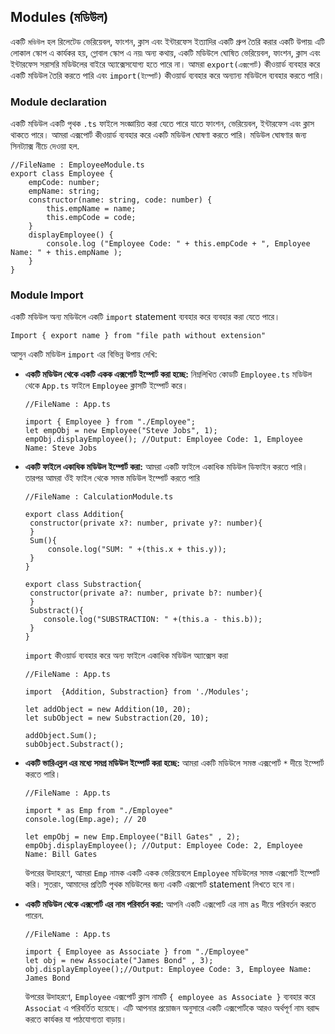 ## Modules (মডিউল)

একটি `মডিউল` হল রিলেটেড ভেরিয়েবল, ফাংশন, ক্লাস এবং ইন্টারফেস ইত্যাদির একটি গ্রুপ তৈরি করার একটি উপায়৷ এটি লোকাল স্কোপ এ কার্যকর হয়, গ্লোবাল স্কোপ এ নয়৷
অন্য কথায়, একটি মডিউলে ঘোষিত ভেরিয়েবল, ফাংশন, ক্লাস এবং ইন্টারফেস সরাসরি মডিউলের বাইরে অ্যাক্সেসযোগ্য হতে পারে না।
আমরা `export(এক্সপোর্ট)` কীওয়ার্ড ব্যবহার করে একটি মডিউল তৈরি করতে পারি এবং `import(ইম্পোর্ট)` কীওয়ার্ড ব্যবহার করে অন্যান্য মডিউলে ব্যবহার করতে পারি।


### Module declaration
একটি মডিউল একটি পৃথক `.ts` ফাইলে সংজ্ঞায়িত করা যেতে পারে যাতে ফাংশন, ভেরিয়েবল, ইন্টারফেস এবং ক্লাস থাকতে পারে। 
আমরা এক্সপোর্ট কীওয়ার্ড ব্যবহার করে একটি মডিউল ঘোষণা করতে পারি। মডিউল ঘোষণার জন্য সিনট্যাক্স নীচে দেওয়া হল.

```
//FileName : EmployeeModule.ts
export class Employee {
    empCode: number;
    empName: string;
    constructor(name: string, code: number) {
        this.empName = name;
        this.empCode = code;
    }
    displayEmployee() {
        console.log ("Employee Code: " + this.empCode + ", Employee Name: " + this.empName );
    }
} 
```

### Module Import
একটি মডিউল অন্য মডিউলে একটি `import` statement ব্যবহার করে ব্যবহার করা যেতে পারে।
```
Import { export name } from "file path without extension"
```
আসুন একটি মডিউল `import` এর বিভিন্ন উপায় দেখি:
 - **একটি মডিউল থেকে একটি একক এক্সপোর্ট ইম্পোর্ট করা হচ্ছে:**
   নিম্নলিখিত কোডটি `Employee.ts` মডিউল থেকে `App.ts` ফাইলে `Employee` ক্লাসটি ইম্পোর্ট করে।
    ```
   //FileName : App.ts
   
   import { Employee } from "./Employee";
   let empObj = new Employee("Steve Jobs", 1);
   empObj.displayEmployee(); //Output: Employee Code: 1, Employee Name: Steve Jobs
   ```
 - **একটি ফাইলে একাধিক মডিউল ইম্পোর্ট করা:** আমরা একটি ফাইলে একাধিক মডিউল ডিফাইন করতে পারি। তারপর আমরা ওঁই ফাইল থেকে সমস্ত মডিউল ইম্পোর্ট করতে পারি
   ```
   //FileName : CalculationModule.ts
   
   export class Addition{  
    constructor(private x?: number, private y?: number){  
    }  
    Sum(){  
        console.log("SUM: " +(this.x + this.y));  
    }  
   } 
    
   export class Substraction{  
    constructor(private a?: number, private b?: number){  
    }  
    Substract(){  
       console.log("SUBSTRACTION: " +(this.a - this.b));  
    }  
   }
   ```
   `import` কীওয়ার্ড ব্যবহার করে অন্য ফাইলে একাধিক মডিউল অ্যাক্সেস করা
   ```
   //FileName : App.ts
   
   import  {Addition, Substraction} from './Modules';  

   let addObject = new Addition(10, 20);   
   let subObject = new Substraction(20, 10);

   addObject.Sum();  
   subObject.Substract();
   ```
 - **একটি ভারিএব্লল এর মধ্যে সমগ্র মডিউল ইম্পোর্ট করা হচ্ছে:** আমরা একটি মডিউলে সমস্ত এক্সপোর্ট `*` দীয়ে  ইম্পোর্ট করতে পারি।
   ```
   //FileName : App.ts
   
   import * as Emp from "./Employee"
   console.log(Emp.age); // 20

   let empObj = new Emp.Employee("Bill Gates" , 2);
   empObj.displayEmployee(); //Output: Employee Code: 2, Employee Name: Bill Gates
   ```
   উপরের উদাহরণে, আমরা `Emp` নামক একটি একক ভেরিয়েবলে `Employee` মডিউলের সমস্ত এক্সপোর্ট ইম্পোর্ট করি। সুতরাং, আমাদের প্রতিটি পৃথক মডিউলের জন্য একটি এক্সপোর্ট statement লিখতে হবে না।
 

 - **একটি মডিউল থেকে এক্সপোর্ট এর নাম পরিবর্তন করা:** আপনি একটি এক্সপোর্ট এর নাম `as` দীয়ে পরিবর্তন করতে পারেন.
   ```
   //FileName : App.ts
   
   import { Employee as Associate } from "./Employee"
   let obj = new Associate("James Bond" , 3);
   obj.displayEmployee();//Output: Employee Code: 3, Employee Name: James Bond
   ```
   উপরের উদাহরণে, `Employee` এক্সপোর্ট ক্লাস নামটি `{ employee as Associate }` ব্যবহার করে `Associat` এ পরিবর্তিত হয়েছে। এটি আপনার প্রয়োজন অনুসারে একটি এক্সপোর্টকে আরও অর্থপূর্ণ নাম বরাদ্দ করতে কার্যকর যা পাঠযোগ্যতা বাড়ায়।